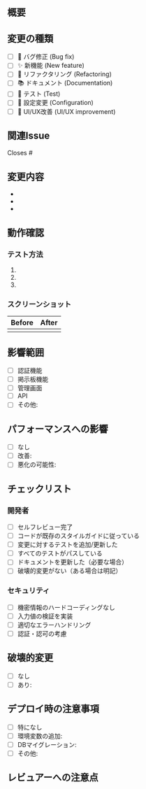 ## 概要
<!-- 変更の概要を簡潔に記述してください -->

## 変更の種類
- [ ] 🐛 バグ修正 (Bug fix)
- [ ] ✨ 新機能 (New feature)
- [ ] 🔨 リファクタリング (Refactoring)
- [ ] 📚 ドキュメント (Documentation)
- [ ] 🧪 テスト (Test)
- [ ] 🔧 設定変更 (Configuration)
- [ ] 🎨 UI/UX改善 (UI/UX improvement)

## 関連Issue
<!-- Issue番号を記載 例: Closes #123 -->
Closes #

## 変更内容
<!-- 主な変更点をリスト化してください -->
- 
- 
- 

## 動作確認
### テスト方法
<!-- レビュアーが動作確認する手順を記載 -->
1. 
2. 
3. 

### スクリーンショット
<!-- UIの変更がある場合は必須 -->
| Before | After |
|--------|-------|
|        |       |

## 影響範囲
<!-- この変更が影響する可能性のある機能や画面 -->
- [ ] 認証機能
- [ ] 掲示板機能
- [ ] 管理画面
- [ ] API
- [ ] その他: 

## パフォーマンスへの影響
<!-- ある場合は記載 -->
- [ ] なし
- [ ] 改善: 
- [ ] 悪化の可能性: 

## チェックリスト
### 開発者
- [ ] セルフレビュー完了
- [ ] コードが既存のスタイルガイドに従っている
- [ ] 変更に対するテストを追加/更新した
- [ ] すべてのテストがパスしている
- [ ] ドキュメントを更新した（必要な場合）
- [ ] 破壊的変更がない（ある場合は明記）

### セキュリティ
- [ ] 機密情報のハードコーディングなし
- [ ] 入力値の検証を実装
- [ ] 適切なエラーハンドリング
- [ ] 認証・認可の考慮

## 破壊的変更
<!-- ある場合は詳細を記載 -->
- [ ] なし
- [ ] あり: 

## デプロイ時の注意事項
<!-- 環境変数の追加、DBマイグレーションなど -->
- [ ] 特になし
- [ ] 環境変数の追加: 
- [ ] DBマイグレーション: 
- [ ] その他: 

## レビュアーへの注意点
<!-- 特に確認してほしい点や懸念事項 -->